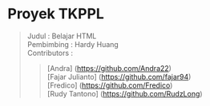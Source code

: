 # Proyek TKPPL
> Judul : Belajar HTML <br>
> Pembimbing : Hardy Huang <br>
> Contributors : <br>
>> [Andra] (https://github.com/Andra22) <br>
[Fajar Julianto] (https://github.com/fajar94) <br>
[Fredico] (https://github.com/Fredico) <br>
[Rudy Tantono] (https://github.com/RudzLong) <br>
